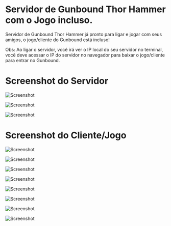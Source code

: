 # Servidor de Gunbound Thor Hammer com o Jogo incluso. 
Servidor de Gunbound Thor Hammer já pronto para ligar e jogar com seus amigos, o jogo/cliente do Gunbound está incluso!

Obs: Ao ligar o servidor, você irá ver o IP local do seu servidor no terminal, você deve acessar o IP do servidor no navegador para baixar o jogo/cliente para entrar no Gunbound.

# Screenshot do Servidor
![Screenshot](https://i.imgur.com/6GnlzCY.png)

![Screenshot](https://i.imgur.com/9icVXXi.png)

![Screenshot](https://i.imgur.com/fQrzmzS.png)

# Screenshot do Cliente/Jogo
![Screenshot](https://i.imgur.com/U0LSqSZ.png)

![Screenshot](https://i.imgur.com/Zr2yWvp.png)

![Screenshot](https://i.imgur.com/Ql8XUUe.png)

![Screenshot](https://i.imgur.com/D3iWtGu.png)

![Screenshot](https://i.imgur.com/b15z0aU.png)

![Screenshot](https://i.imgur.com/QBtDTsf.png)

![Screenshot](https://i.imgur.com/dDkAbbX.png)

![Screenshot](https://i.imgur.com/6QCwkgd.png)
